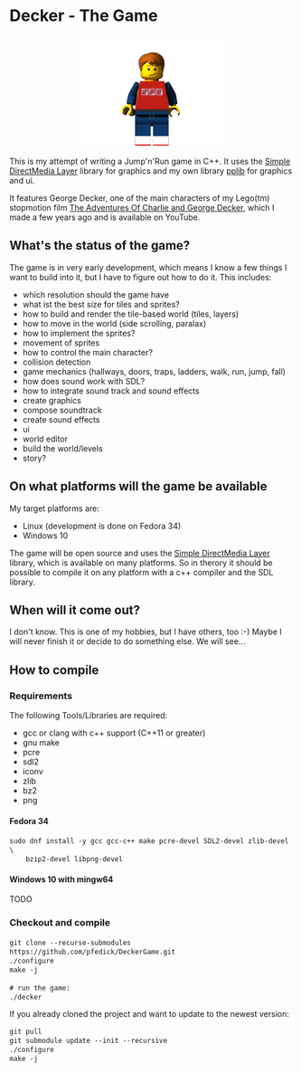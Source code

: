 # Decker - The Game

<p align="center">
  <img src="https://github.com/pfedick/DeckerGame/raw/main/lightwave/Render/george/frame_0027.png" />
</p>


This is my attempt of writing a Jump'n'Run game in C++. It uses the [Simple DirectMedia Layer](https://www.libsdl.org/) library for graphics and my own library [pplib](https://github.com/pfedick/pplib) for graphics and ui.

It features George Decker, one of the main characters of my Lego(tm) stopmotion film [The Adventures Of Charlie and George Decker](https://youtu.be/-aJDTe_obKI), which I made a few years ago and is available on YouTube.


## What's the status of the game?
The game is in very early development, which means I know a few things I want to build into it, but I have to figure out how to do it. This includes:
- which resolution should the game have
- what ist the best size for tiles and sprites?
- how to build and render the tile-based world (tiles, layers)
- how to move in the world (side scrolling, paralax)
- how to implement the sprites?
- movement of sprites
- how to control the main character?
- collision detection
- game mechanics (hallways, doors, traps, ladders, walk, run, jump, fall) 
- how does sound work with SDL?
- how to integrate sound track and sound effects
- create graphics
- compose soundtrack
- create sound effects
- ui
- world editor
- build the world/levels
- story?

## On what platforms will the game be available
My target platforms are:

- Linux (development is done on Fedora 34)
- Windows 10

The game will be open source and uses the [Simple DirectMedia Layer](https://www.libsdl.org/) library, which is available on many platforms. So in therory it should be possible to compile it on any platform with a c++ compiler and the SDL library.

## When will it come out?
I don't know. This is one of my hobbies, but I have others, too :-)
Maybe I will never finish it or decide to do something else. We will see...

## How to compile
### Requirements
The following Tools/Libraries are required:
- gcc or clang with c++ support (C++11 or greater)
- gnu make
- pcre
- sdl2
- iconv
- zlib
- bz2
- png

#### Fedora 34
    sudo dnf install -y gcc gcc-c++ make pcre-devel SDL2-devel zlib-devel \
        bzip2-devel libpng-devel
        
#### Windows 10 with mingw64
TODO

### Checkout and compile

    git clone --recurse-submodules https://github.com/pfedick/DeckerGame.git
    ./configure
    make -j
    
    # run the game:
    ./decker
    
If you already cloned the project and want to update to the newest version:

    git pull
    git submodule update --init --recursive
    ./configure
    make -j
    
    
    






